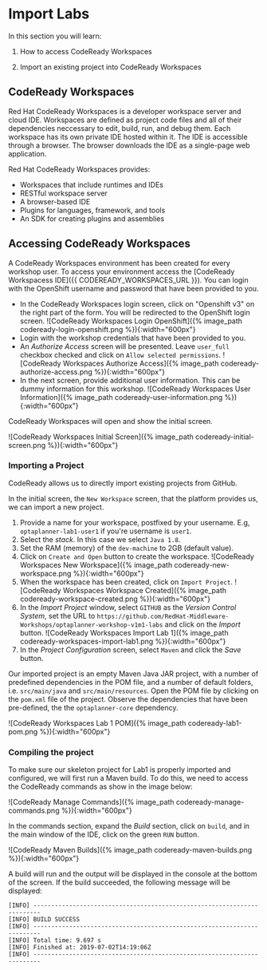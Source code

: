 
# Import Labs

In this section you will learn:

1. How to access CodeReady Workspaces

2. Import an existing project into CodeReady Workspaces


## CodeReady Workspaces

Red Hat CodeReady Workspaces is a developer workspace server and cloud IDE. Workspaces are defined as project code files and all of their dependencies neccessary to edit, build, run, and debug them. Each workspace has its own private IDE hosted within it. The IDE is accessible through a browser. The browser downloads the IDE as a single-page web application.

Red Hat CodeReady Workspaces provides:

- Workspaces that include runtimes and IDEs
- RESTful workspace server
- A browser-based IDE
- Plugins for languages, framework, and tools
- An SDK for creating plugins and assemblies



## Accessing CodeReady Workspaces

A CodeReady Workspaces environment has been created for every workshop user. To access your environment access the [CodeReady Workspacess IDE]({{ CODEREADY_WORKSPACES_URL }}). You can login with the OpenShift username and password that have been provided to you.

- In the CodeReady Workspaces login screen, click on "Openshift v3" on the right part of the form. You will be redirected to the OpenShift login screen.
    ![CodeReady Workspaces Login OpenShift]({% image_path codeready-login-openshift.png %}){:width="600px"}
- Login with the workshop credentials that have been provided to you.
- An _Authorize Access_ screen will be presented. Leave `user_full` checkbox checked and click on `Allow selected permissions`.
    ![CodeReady Workspaces Authorize Access]({% image_path codeready-authorize-access.png %}){:width="600px"}
- In the next screen, provide additional user information. This can be dummy information for this workshop.
    ![CodeReady Workspaces User Information]({% image_path codeready-user-information.png %}){:width="600px"}

CodeReady Workspaces will open and show the initial screen.

![CodeReady Workspaces Initial Screen]({% image_path codeready-initial-screen.png %}){:width="600px"}


### Importing a Project

CodeReady allows us to directly import existing projects from GitHub.

In the initial screen, the `New Workspace` screen, that the platform provides us, we can import a new project.

1. Provide a name for your workspace, postfixed by your username. E.g, `optaplanner-lab1-user1` if you're username is `user1`.
2. Select the _stack_. In this case we select `Java 1.8`.
3. Set the RAM (memory) of the `dev-machine` to 2GB (default value).
4. Click on `Create and Open` button to create the workspace.
    ![CodeReady Workspaces New Workspace]({% image_path codeready-new-workspace.png %}){:width="600px"}
5. When the workspace has been created, click on `Import Project`.
    ![CodeReady Workspaces Workspace Created]({% image_path codeready-workspace-created.png %}){:width="600px"}
6. In the _Import Project_ window, select `GITHUB` as the _Version Control System_, set the URL to `https://github.com/RedHat-Middleware-Workshops/optaplanner-workshop-v1m1-labs` and click on the _Import_ button.
    ![CodeReady Workspaces Import Lab 1]({% image_path codeready-workspaces-import-lab1.png %}){:width="600px"}
7. In the _Project Configuration_ screen, select `Maven` and click the _Save_ button.

Our imported project is an empty Maven Java JAR project, with a number of predefined dependencies in the POM file, and a number of default folders, i.e. `src/main/java` and `src/main/resources`. Open the POM file by clicking on the `pom.xml` file of the project. Observe the dependencies that have been pre-defined, the the `optaplanner-core` dependency.

![CodeReady Workspaces Lab 1 POM]({% image_path codeready-lab1-pom.png %}){:width="600px"}


### Compiling the project

To make sure our skeleton project for Lab1 is properly imported and configured, we will first run a Maven build. To do this, we need to access the CodeReady commands as show in the image below:

![CodeReady Manage Commands]({% image_path codeready-manage-commands.png %}){:width="600px"}

In the commands section, expand the _Build_ section, click on `build`, and in the main window of the IDE, click on the green `RUN` button.

![CodeReady Maven Builds]({% image_path codeready-maven-builds.png %}){:width="600px"}

A build will run and the output will be displayed in the console at the bottom of the screen. If the build succeeded, the following message will be displayed:
```
[INFO] ------------------------------------------------------------------------
[INFO] BUILD SUCCESS
[INFO] ------------------------------------------------------------------------
[INFO] Total time: 9.697 s
[INFO] Finished at: 2019-07-02T14:19:06Z
[INFO] ------------------------------------------------------------------------
```
